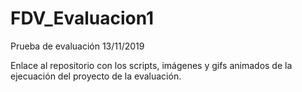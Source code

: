 # FDV_Evaluacion1
 Prueba de evaluación 13/11/2019

Enlace al repositorio con los scripts, imágenes y gifs animados de la ejecuación del proyecto de la evaluación.
